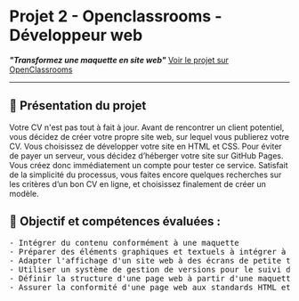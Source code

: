 # Projet 2 - Openclassrooms - Développeur web 
<em><strong>"Transformez une maquette en site web"</strong></em>
  [Voir le projet sur OpenClassrooms](https://openclassrooms.com/fr/projects/639/assignment)
<hr>

<h2>📌 Présentation du projet</h2>

<p>Votre CV n'est pas tout à fait à jour. Avant de rencontrer un client potentiel, vous décidez de créer votre propre site web, sur lequel vous publierez votre CV.
Vous choisissez de développer votre site en HTML et CSS.
Pour éviter de payer un serveur, vous décidez d’héberger votre site sur GitHub Pages. Vous créez donc immédiatement un compte pour tester ce service.
Satisfait de la simplicité du processus, vous faites encore quelques recherches sur les critères d’un bon CV en ligne, et choisissez finalement de créer un modèle.</p>

<h2>📌 Objectif et compétences évaluées :</h2>

 <pre>
- Intégrer du contenu conformément à une maquette
- Préparer des éléments graphiques et textuels à intégrer à une page web
- Adapter l'affichage d'un site web à des écrans de petite taille
- Utiliser un système de gestion de versions pour le suivi du projet et son hébergement
- Définir la structure d'une page web à partir d'une maquette
- Assurer la conformité d'une page web aux standards HTML et CSS
</pre>

